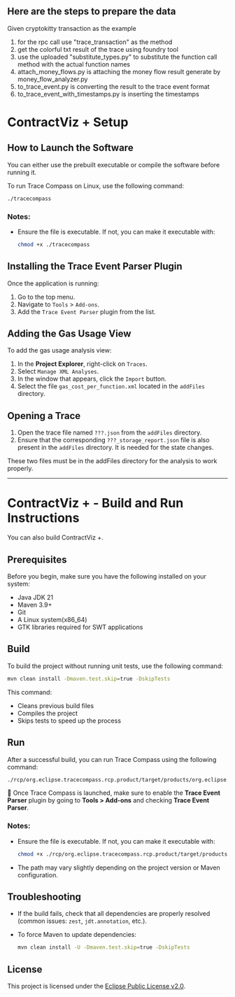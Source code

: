 ## Here are the steps to prepare the data 
Given cryptokitty transaction as the example
1. for the rpc call use "trace_transaction" as the method
2. get the colorful txt result of the trace using foundry tool
3. use the uploaded "substitute_types.py" to substitute the function call method with the actual function names
4. attach_money_flows.py is attaching the money flow result generate by money_flow_analyzer.py
5. to_trace_event.py is converting the result to the trace event format
6. to_trace_event_with_timestamps.py is inserting the timestamps




# ContractViz + Setup

## How to Launch the Software
You can either use the prebuilt executable or compile the software before running it.

To run Trace Compass on Linux, use the following command:

```bash
./tracecompass
```
### Notes:

* Ensure the file is executable. If not, you can make it executable with:

  ```bash
  chmod +x ./tracecompass
  ```

## Installing the Trace Event Parser Plugin

Once the application is running:

1. Go to the top menu.
2. Navigate to `Tools` > `Add-ons`.
3. Add the `Trace Event Parser` plugin from the list.

## Adding the Gas Usage View

To add the gas usage analysis view:

1. In the **Project Explorer**, right-click on `Traces`.
2. Select `Manage XML Analyses`.
3. In the window that appears, click the `Import` button.
4. Select the file `gas_cost_per_function.xml` located in the `addFiles` directory.

## Opening a Trace

1. Open the trace file named `???.json` from the `addFiles` directory.
2. Ensure that the corresponding `???_storage_report.json` file is also present in the `addFiles` directory. It is needed for the state changes.

These two files must be in the addFiles directory for the analysis to work properly.

---






   
# ContractViz + - Build and Run Instructions

You can also build ContractViz +.

## Prerequisites

Before you begin, make sure you have the following installed on your system:

* Java JDK 21
* Maven 3.9+
* Git
* A Linux system(x86\_64)
* GTK libraries required for SWT applications

## Build

To build the project without running unit tests, use the following command:

```bash
mvn clean install -Dmaven.test.skip=true -DskipTests
```

This command:

* Cleans previous build files
* Compiles the project
* Skips tests to speed up the process

## Run

After a successful build, you can run Trace Compass using the following command:

```bash
./rcp/org.eclipse.tracecompass.rcp.product/target/products/org.eclipse.tracecompass.rcp/linux/gtk/x86_64/trace-compass/tracecompass
```

 🔧 Once Trace Compass is launched, make sure to enable the **Trace Event Parser** plugin by going to **Tools > Add-ons** and checking **Trace Event Parser**.

### Notes:

* Ensure the file is executable. If not, you can make it executable with:

  ```bash
  chmod +x ./rcp/org.eclipse.tracecompass.rcp.product/target/products/org.eclipse.tracecompass.rcp/linux/gtk/x86_64/trace-compass/tracecompass
  ```

* The path may vary slightly depending on the project version or Maven configuration.

## Troubleshooting

* If the build fails, check that all dependencies are properly resolved (common issues: `zest`, `jdt.annotation`, etc.).
* To force Maven to update dependencies:

  ```bash
  mvn clean install -U -Dmaven.test.skip=true -DskipTests
  ```

## License

This project is licensed under the [Eclipse Public License v2.0](https://www.eclipse.org/legal/epl-2.0/).
